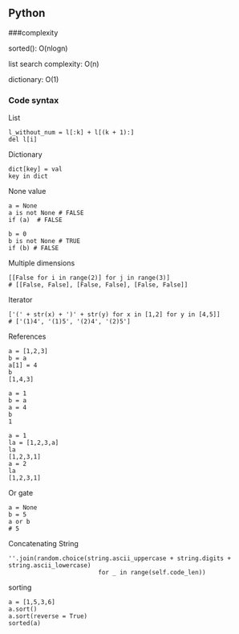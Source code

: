 

## Python

###complexity

sorted(): O(nlogn)

list search complexity: O(n)

dictionary: O(1)


### Code syntax

List

```
l_without_num = l[:k] + l[(k + 1):]
del l[i]
```


Dictionary

```
dict[key] = val
key in dict
```

None value

```
a = None
a is not None # FALSE
if (a)  # FALSE

b = 0
b is not None # TRUE
if (b) # FALSE

```

Multiple dimensions

```
[[False for i in range(2)] for j in range(3)]
# [[False, False], [False, False], [False, False]]
```

Iterator

```
['(' + str(x) + ')' + str(y) for x in [1,2] for y in [4,5]]
# ['(1)4', '(1)5', '(2)4', '(2)5']
```

References

```
a = [1,2,3]
b = a
a[1] = 4
b
[1,4,3]

a = 1
b = a
a = 4
b
1

a = 1
la = [1,2,3,a]
la
[1,2,3,1]
a = 2
la
[1,2,3,1]
```


Or gate

```
a = None
b = 5
a or b
# 5
```

Concatenating String

```
''.join(random.choice(string.ascii_uppercase + string.digits + string.ascii_lowercase) 
                         for _ in range(self.code_len))
```

sorting

```
a = [1,5,3,6]
a.sort()
a.sort(reverse = True)
sorted(a)
```